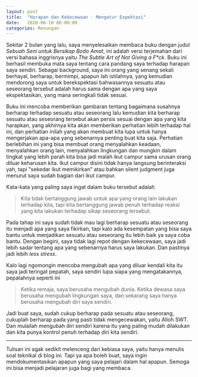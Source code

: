 ```yaml
---
layout: post
title:  "Harapan dan Kekecewaan - Mengatur Expektasi"
date:   2020-06-10 06:00:00
categories: Renungan
---
```


Sekitar 2 bulan yang lalu, saya menyelesaikan membaca buku dengan judul
_Sebuah Seni untuk Bersikap Bodo Amat_, ini adalah versi terjemahan dari versi
bahasa inggrisnya yaitu _The Subtle Art of Not Giving a F*ck_. Buku ini
berhasil membuka mata saya tentang cara pandang saya terhadap harapan saya
sendiri. Sebagai background, saya ini orang yang senang sekali berhayal,
berharap, bermimpi, apapun lah istilahnya, yang kemudian mendorong saya untuk
berekspektasi bahwasannya sesuatu atau seseorang tersebut adalah harus sama
dengan apa yang saya ekspektasikan, yang mana seringkali tidak sesuai.
<!-- readmore -->

Buku ini mencoba memberikan gambaran tentang bagaimana susahnya berharap
terhadap sesuatu atau seseorang lalu kemudian kita berharap sesuatu atau
seseorang tersebut akan persis sesuai dengan apa yang kita harapkan, yang
akhirnya kita akan memberikan perhatian lebih terhadap hal ini, dan perhatian
inilah yang akan membuat kita lupa untuk hanya mengerjakan apa-apa yang
sebenarnya penting buat kita saja. Perhatian berlebihan ini yang bisa membuat
orang menyalahkan keadaan, menyalahkan orang lain, menyalahkan lingkungan dan
mungkin dalam tingkat yang lebih parah kita bisa jadi malah ikut campur sama
urusan orang diluar keharusan kita. Ikut campur disini tidak hanya langsung
berinteraksi yah, tapi "sekedar ikut memikirkan" atau bahkan silent judgment
juga menurut saya sudah bagian dari ikut campur.

Kata-kata yang paling saya ingat dalam buku tersebut adalah

> Kita tidak bertanggung jawab untuk apa yang orang lain lakukan terhadap kita,
> tapi kita bertanggung jawab penuh terhadap reaksi yang kita lakukan terhadap
> sikap seseorang tersebut.

Pada tahap ini saya sudah tidak mau lagi berharap sesuatu atau seseorang
itu menjadi apa yang saya fikirkan, tapi kalo ada kesempatan yang bisa saya
bantu untuk menjadikan sesuatu atau seseorang itu lebih baik ya saya coba
bantu. Dengan begini, saya tidak lagi repot dengan kekecewaan, saya jadi lebih
sadar tentang apa yang sebenarnya harus saya lakukan. Dan pastinya jadi lebih
_less stress_.

Kalo lagi ngomongin mencoba mengubah apa yang diluar kendali kita itu saya
jadi teringat pepatah, saya sendiri lupa siapa yang mengatakannya,
pepatahnya seperti ini

> Ketika remaja, saya berusaha mengubah dunia. Ketika dewasa saya berusaha
> mengubah lingkungan saya, dan sekarang saya hanya berusaha mengubah
> diri saya sendiri.

Jadi buat saya, sudah cukup berharap pada sesuatu atau seseorang, cukuplah
berharap pada yang pasti tidak mengecewakan, yaitu Alloh SWT. Dan mulailah
mengubah diri sendiri karena itu yang paling mudah dilakukan dan kita punya
kontrol penuh terhadap diri kita sendiri.

------------------------------------------------------------------------------

Tulisan ini agak sedikit melenceng dari kebiasa saya, yaitu hanya menulis
soal teknikal di blog ini. Tapi ya apa boleh buat, saya ingin mendokumentasikan
apapun yang saya pelajari dalam hal apapun. Semoga ini bisa menjadi pelajaran
juga bagi yang membaca.

